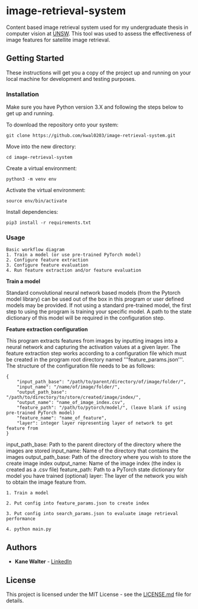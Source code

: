 # image-retrieval-system
Content based image retrieval system used for my undergraduate thesis in computer vision at [UNSW](https://www.engineering.unsw.edu.au/computer-science-engineering/). This tool was used to assess the effectiveness of image features for satellite image retrieval.


## Getting Started

These instructions will get you a copy of the project up and running on your
local machine for development and testing purposes.


### Installation

Make sure you have Python version 3.X and following the steps below to get up and running.

To download the repository onto your system:

```
git clone https://github.com/kwal0203/image-retrieval-system.git
```

Move into the new directory:
```
cd image-retrieval-system
```

Create a virtual environment:
```
python3 -m venv env
```

Activate the virtual environment:
```
source env/bin/activate
```

Install dependencies:
```
pip3 install -r requirements.txt
```


### Usage

```
Basic workflow diagram
1. Train a model (or use pre-trained PyTorch model)
2. Configure feature extraction
3. Configure feature evaluation
4. Run feature extraction and/or feature evaluation
```

**Train a model**

Standard convolutional neural network based models (from the Pytorch model library) can be used out of the box in this program or user defined models may be provided. If not using a standard pre-trained model, the first step to using the program is training your specific model. A path to the state dictionary of this model will be required in the configuration step.

**Feature extraction configuration**

This program extracts features from images by inputting images into a neural network and capturing the activation values at a given layer. The feature extraction step works according to a configuration file which must be created in the program root directory named '''feature_params.json'''. The structure of the configuration file needs to be as follows:

```
{
    "input_path_base": "/path/to/parent/directory/of/image/folder/",
    "input_name": "/name/of/image/folder/",
    "output_path_base": "/path/to/directory/to/store/created/image/index/",
    "output_name": "name_of_image_index.csv",
    "feature_path": "/path/to/pytorch/model/", (leave blank if using pre-trained PyTorch model)
    "feature_name": "name_of_feature",
    "layer": integer layer representing layer of network to get feature from
}
```
input_path_base:  Path to the parent directory of the directory where the images are stored
input_name:       Name of the directory that contains the images
output_path_base: Path of the directory where you wish to store the create image index
output_name:      Name of the image index (the index is created as a .csv file)
feature_path:     Path to a PyTorch state dictionary for model you have trained (optional)
layer:            The layer of the network you wish to obtain the image feature from.


```
1. Train a model

2. Put config into feature_params.json to create index

3. Put config into search_params.json to evaluate image retrieval performance

4. python main.py
```

## Authors

* **Kane Walter** - [LinkedIn](https://www.linkedin.com/in/kanewalter/)

## License

This project is licensed under the MIT License - see the [LICENSE.md](LICENSE.md)
file for details.
